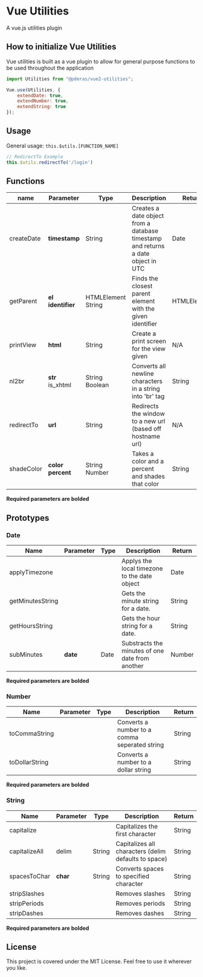 # Vue Utilities
A vue.js utilities plugin

## How to initialize Vue Utilities
Vue utilities is built as a vue plugin to allow for general purpose functions to be used throughout the application

```javascript
import Utilities from "@pderas/vue2-utilities";

Vue.use(Utilities, {
    extendDate: true,
    extendNumber: true,
    extendString: true
});
```
## Usage
General usage: ```this.$utils.[FUNCTION_NAME]```
```javascript
// RedirectTo Example
this.$utils.redirectTo('/login')
```

## Functions
| name       | Parameter                  | Type                    | Description                                                                      | Return      |
|------------|----------------------------|-------------------------|----------------------------------------------------------------------------------|-------------|
| createDate | **timestamp**              | String                  | Creates a date object from a database timestamp and returns a date object in UTC | Date        |
| getParent  | **el** <br> **identifier** | HTMLElement <br> String | Finds the closest parent element with the given identifier                       | HTMLElement |
| printView  | **html**                   | String                  | Create a print screen for the view given                                         | N/A         |
| nl2br      | **str** <br> is_xhtml      | String <br> Boolean     | Converts all newline characters in a string into 'br' tag                        | String      |
| redirectTo | **url**                    | String                  | Redirects the window to a new url (based off hostname url)                       | N/A         |
| shadeColor | **color** <br> **percent** | String <br> Number      | Takes a color and a percent and shades that color                                | String      |

**Required parameters are bolded**


## Prototypes
### Date
| Name             | Parameter | Type | Description                                     | Return |
|------------------|-----------|------|-------------------------------------------------|--------|
| applyTimezone    |           |      | Applys the local timezone to the date object    | Date   |
| getMinutesString |           |      | Gets the minute string for a date.              | String |
| getHoursString   |           |      | Gets the hour string for a date.                | String |
| subMinutes       | **date**  | Date | Substracts the minutes of one date from another | Number |

**Required parameters are bolded**

### Number
| Name           | Parameter | Type | Description                                     | Return |
|----------------|-----------|------|-------------------------------------------------|--------|
| toCommaString  |           |      | Converts a number to a comma seperated string   | String |
| toDollarString |           |      | Converts a number to a dollar string            | String |

**Required parameters are bolded**

### String
| Name          | Parameter | Type   | Description                                          | Return |
|---------------|-----------|--------|------------------------------------------------------|--------|
| capitalize    |           |        | Capitalizes the first character                      | String |
| capitalizeAll | delim     | String | Capitalizes all characters (delim defaults to space) | String |
| spacesToChar  | **char**  | String | Converts spaces to specified character               | String |
| stripSlashes  |           |        | Removes slashes                                      | String |
| stripPeriods  |           |        | Removes periods                                      | String |
| stripDashes   |           |        | Removes dashes                                       | String |

**Required parameters are bolded**


## License
This project is covered under the MIT License. Feel free to use it wherever you like.